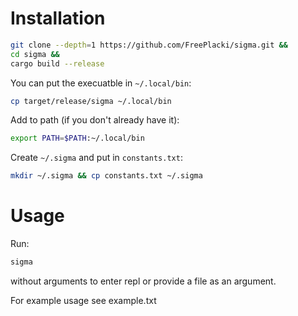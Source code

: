 # Installation

```bash
git clone --depth=1 https://github.com/FreePlacki/sigma.git &&
cd sigma &&
cargo build --release 
```

You can put the execuatble in `~/.local/bin`:
```bash
cp target/release/sigma ~/.local/bin
```

Add to path (if you don't already have it):
```bash
export PATH=$PATH:~/.local/bin
```

Create `~/.sigma` and put in `constants.txt`:
```bash
mkdir ~/.sigma && cp constants.txt ~/.sigma
```

# Usage
Run:
```bash
sigma
```
without arguments to enter repl or provide a file as an argument.

For example usage see example.txt
